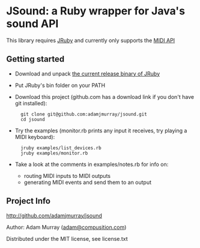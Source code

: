 JSound: a Ruby wrapper for Java's sound API
===========================================

This library requires [JRuby](http://jruby.org)
and currently only supports the [MIDI API](http://java.sun.com/j2se/1.5.0/docs/api/javax/sound/midi/package-summary.html)


Getting started
---------------

* Download and unpack [the current release binary of JRuby](http://jruby.org/download) 

* Put JRuby's bin folder on your PATH

* Download this project (github.com has a download link if you don't have git installed):

        git clone git@github.com:adamjmurray/jsound.git
        cd jsound

* Try the examples (monitor.rb prints any input it receives, try playing a MIDI keyboard):

        jruby examples/list_devices.rb     
        jruby examples/monitor.rb
     
* Take a look at the comments in examples/notes.rb for info on:
  - routing MIDI inputs to MIDI outputs
  - generating MIDI events and send them to an output


Project Info
------------

http://github.com/adamjmurray/jsound

Author: Adam Murray (adam@compusition.com)

Distributed under the MIT license, see license.txt